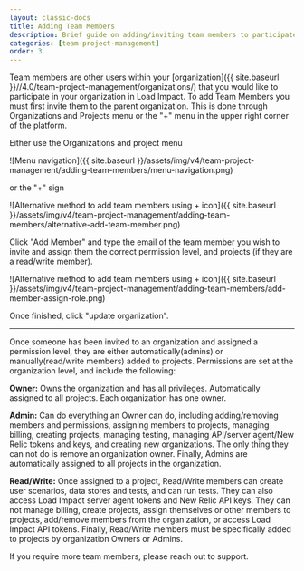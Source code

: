 ```yaml
---
layout: classic-docs
title: Adding Team Members
description: Brief guide on adding/inviting team members to participate in your Load Impact account and subscription.
categories: [team-project-management]
order: 3
---
```


Team members are other users within your [organization]({{ site.baseurl }}//4.0/team-project-management/organizations/) that you would like to participate in your organization in Load Impact.  To add Team Members you must first invite them to the parent organization.  This is done through Organizations and Projects menu or the "+" menu in the upper right corner of the platform.

Either use the Organizations and project menu

![Menu navigation]({{ site.baseurl }}/assets/img/v4/team-project-management/adding-team-members/menu-navigation.png)


or the  "+" sign

![Alternative method to add team members using + icon]({{ site.baseurl }}/assets/img/v4/team-project-management/adding-team-members/alternative-add-team-member.png)


Click "Add Member" and type the email of the team member you wish to invite and assign them the correct permission level, and projects (if they are a read/write member).



![Alternative method to add team members using + icon]({{ site.baseurl }}/assets/img/v4/team-project-management/adding-team-members/add-member-assign-role.png)



Once finished, click "update organization".

***

Once someone has been invited to an organization and assigned a permission level, they are either automatically(admins) or manually(read/write members) added to projects. Permissions are set at the organization level, and include the following:

**Owner:** Owns the organization and has all privileges. Automatically assigned to all projects. Each organization has one owner.

**Admin:** Can do everything an Owner can do, including adding/removing members and permissions, assigning members to projects, managing billing, creating projects, managing testing, managing API/server agent/New Relic tokens and keys, and creating new organizations. The only thing they can not do is remove an organization owner. Finally, Admins are automatically assigned to all projects in the organization.

**Read/Write:** Once assigned to a project, Read/Write members can create user scenarios, data stores and tests, and can run tests. They can also access Load Impact server agent tokens and New Relic API keys. They can not manage billing, create projects, assign themselves or other members to projects, add/remove members from the organization, or access Load Impact API tokens. Finally, Read/Write members must be specifically added to projects by organization Owners or Admins.

If you require more team members, please reach out to support.
